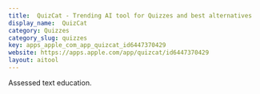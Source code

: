 ```yaml
---
title:  QuizCat - Trending AI tool for Quizzes and best alternatives
display_name:  QuizCat
category: Quizzes
category_slug: quizzes
key: apps_apple_com_app_quizcat_id6447370429
website: https://apps.apple.com/app/quizcat/id6447370429
layout: aitool
---
```


Assessed text education.
